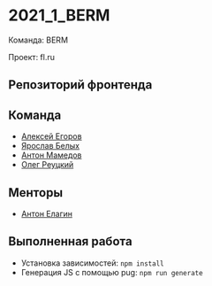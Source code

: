 # 2021_1_BERM
Команда: BERM

Проект: fl.ru

## Репозиторий фронтенда

## Команда
- [Алексей Егоров](https://github.com/pekanboy)
- [Ярослав Белых](https://github.com/AzisHop)
- [Антон Мамедов](https://github.com/AntonMamedov)
- [Олег Реуцкий](https://github.com/astlok)

## Менторы
- [Антон Елагин](https://github.com/AntonElagin)

## Выполненная работа
- Установка зависимостей: `npm install`
- Генерация JS с помощью pug: `npm run generate`
